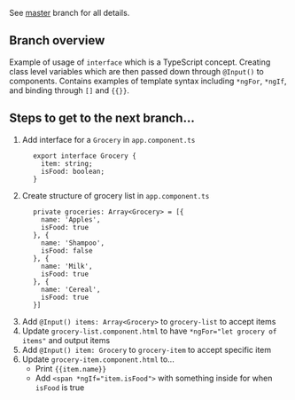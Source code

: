 See [master](https://github.com/dstanich/intro-to-angular-presentation) branch for all details.

## Branch overview
Example of usage of `interface` which is a TypeScript concept.  Creating class level variables which are then passed down through `@Input()` to components.  Contains examples of template syntax including `*ngFor`, `*ngIf`, and binding through `[]` and `{{}}`.

## Steps to get to the next branch...
1.  Add interface for a `Grocery` in `app.component.ts`
```
      export interface Grocery {
        item: string;
        isFood: boolean;
      }
```

2.  Create structure of grocery list in `app.component.ts`
```
      private groceries: Array<Grocery> = [{
        name: 'Apples',
        isFood: true
      }, {
        name: 'Shampoo',
        isFood: false
      }, {
        name: 'Milk',
        isFood: true
      }, {
        name: 'Cereal',
        isFood: true
      }]
```

3.  Add `@Input() items: Array<Grocery>` to `grocery-list` to accept items
4.  Update `grocery-list.component.html` to have `*ngFor="let grocery of items"` and output items
5.  Add `@Input() item: Grocery` to `grocery-item` to accept specific item
6.  Update `grocery-item.component.html` to...
    * Print `{{item.name}}`
    * Add `<span *ngIf="item.isFood">` with something inside for when `isFood` is true